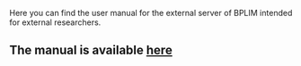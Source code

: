 Here you can find the user manual for the external server of BPLIM intended for external researchers.


## The manual is available **[here](https://github.com/BPLIM/Manuals/blob/master/Guides/ExternalServer/External_Server_Manual.pdf)**
